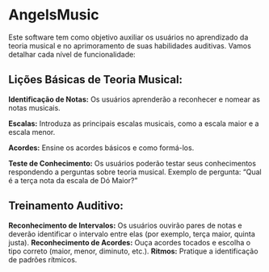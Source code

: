 # AngelsMusic
Este software tem como objetivo auxiliar os usuários no aprendizado da teoria musical e no aprimoramento de suas habilidades auditivas. Vamos detalhar cada nível de funcionalidade:

## Lições Básicas de Teoria Musical:

  **Identificação de Notas:** Os usuários aprenderão a reconhecer e nomear as notas musicais.
  
  **Escalas:** Introduza as principais escalas musicais, como a escala maior e a escala menor.
  
  **Acordes:** Ensine os acordes básicos e como formá-los.
  
  **Teste de Conhecimento:** Os usuários poderão testar seus conhecimentos respondendo a perguntas sobre teoria musical.
  Exemplo de pergunta: “Qual é a terça nota da escala de Dó Maior?”
  
## Treinamento Auditivo:
  **Reconhecimento de Intervalos:** Os usuários ouvirão pares de notas e deverão identificar o intervalo entre elas (por exemplo, terça maior, quinta justa).
  **Reconhecimento de Acordes:** Ouça acordes tocados e escolha o tipo correto (maior, menor, diminuto, etc.).
  **Ritmos:** Pratique a identificação de padrões rítmicos.
